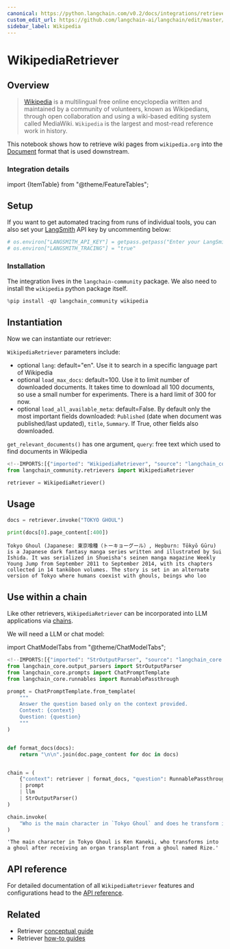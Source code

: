 ```yaml
---
canonical: https://python.langchain.com/v0.2/docs/integrations/retrievers/wikipedia/
custom_edit_url: https://github.com/langchain-ai/langchain/edit/master/docs/docs/integrations/retrievers/wikipedia.ipynb
sidebar_label: Wikipedia
---
```


# WikipediaRetriever

## Overview
>[Wikipedia](https://wikipedia.org/) is a multilingual free online encyclopedia written and maintained by a community of volunteers, known as Wikipedians, through open collaboration and using a wiki-based editing system called MediaWiki. `Wikipedia` is the largest and most-read reference work in history.

This notebook shows how to retrieve wiki pages from `wikipedia.org` into the [Document](https://api.python.langchain.com/en/latest/documents/langchain_core.documents.base.Document.html) format that is used downstream.

### Integration details

import {ItemTable} from "@theme/FeatureTables";

<ItemTable category="external_retrievers" item="WikipediaRetriever" />

## Setup
If you want to get automated tracing from runs of individual tools, you can also set your [LangSmith](https://docs.smith.langchain.com/) API key by uncommenting below:


```python
# os.environ["LANGSMITH_API_KEY"] = getpass.getpass("Enter your LangSmith API key: ")
# os.environ["LANGSMITH_TRACING"] = "true"
```

### Installation

The integration lives in the `langchain-community` package. We also need to install the `wikipedia` python package itself.


```python
%pip install -qU langchain_community wikipedia
```

## Instantiation

Now we can instantiate our retriever:

`WikipediaRetriever` parameters include:
- optional `lang`: default="en". Use it to search in a specific language part of Wikipedia
- optional `load_max_docs`: default=100. Use it to limit number of downloaded documents. It takes time to download all 100 documents, so use a small number for experiments. There is a hard limit of 300 for now.
- optional `load_all_available_meta`: default=False. By default only the most important fields downloaded: `Published` (date when document was published/last updated), `title`, `Summary`. If True, other fields also downloaded.

`get_relevant_documents()` has one argument, `query`: free text which used to find documents in Wikipedia


```python
<!--IMPORTS:[{"imported": "WikipediaRetriever", "source": "langchain_community.retrievers", "docs": "https://api.python.langchain.com/en/latest/retrievers/langchain_community.retrievers.wikipedia.WikipediaRetriever.html", "title": "WikipediaRetriever"}]-->
from langchain_community.retrievers import WikipediaRetriever

retriever = WikipediaRetriever()
```

## Usage


```python
docs = retriever.invoke("TOKYO GHOUL")
```


```python
print(docs[0].page_content[:400])
```
```output
Tokyo Ghoul (Japanese: 東京喰種（トーキョーグール）, Hepburn: Tōkyō Gūru) is a Japanese dark fantasy manga series written and illustrated by Sui Ishida. It was serialized in Shueisha's seinen manga magazine Weekly Young Jump from September 2011 to September 2014, with its chapters collected in 14 tankōbon volumes. The story is set in an alternate version of Tokyo where humans coexist with ghouls, beings who loo
```
## Use within a chain
Like other retrievers, `WikipediaRetriever` can be incorporated into LLM applications via [chains](/docs/how_to/sequence/).

We will need a LLM or chat model:

import ChatModelTabs from "@theme/ChatModelTabs";

<ChatModelTabs customVarName="llm" />


```python
<!--IMPORTS:[{"imported": "StrOutputParser", "source": "langchain_core.output_parsers", "docs": "https://api.python.langchain.com/en/latest/output_parsers/langchain_core.output_parsers.string.StrOutputParser.html", "title": "WikipediaRetriever"}, {"imported": "ChatPromptTemplate", "source": "langchain_core.prompts", "docs": "https://api.python.langchain.com/en/latest/prompts/langchain_core.prompts.chat.ChatPromptTemplate.html", "title": "WikipediaRetriever"}, {"imported": "RunnablePassthrough", "source": "langchain_core.runnables", "docs": "https://api.python.langchain.com/en/latest/runnables/langchain_core.runnables.passthrough.RunnablePassthrough.html", "title": "WikipediaRetriever"}]-->
from langchain_core.output_parsers import StrOutputParser
from langchain_core.prompts import ChatPromptTemplate
from langchain_core.runnables import RunnablePassthrough

prompt = ChatPromptTemplate.from_template(
    """
    Answer the question based only on the context provided.
    Context: {context}
    Question: {question}
    """
)


def format_docs(docs):
    return "\n\n".join(doc.page_content for doc in docs)


chain = (
    {"context": retriever | format_docs, "question": RunnablePassthrough()}
    | prompt
    | llm
    | StrOutputParser()
)
```


```python
chain.invoke(
    "Who is the main character in `Tokyo Ghoul` and does he transform into a ghoul?"
)
```



```output
'The main character in Tokyo Ghoul is Ken Kaneki, who transforms into a ghoul after receiving an organ transplant from a ghoul named Rize.'
```


## API reference

For detailed documentation of all `WikipediaRetriever` features and configurations head to the [API reference](https://api.python.langchain.com/en/latest/retrievers/langchain_community.retrievers.wikipedia.WikipediaRetriever.html#langchain-community-retrievers-wikipedia-wikipediaretriever).


## Related

- Retriever [conceptual guide](/docs/concepts/#retrievers)
- Retriever [how-to guides](/docs/how_to/#retrievers)